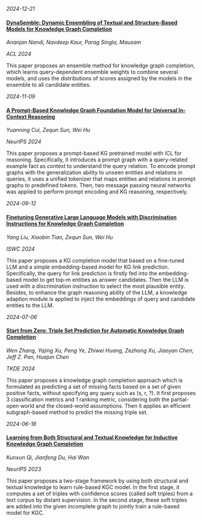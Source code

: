 







*2024-12-21*

#### [DynaSemble: Dynamic Ensembling of Textual and Structure-Based Models for Knowledge Graph Completion](https://arxiv.org/abs/2311.03780)

*Ananjan Nandi, Navdeep Kaur, Parag Singla, Mausam*

*ACL 2024*

This paper proposes an ensemble method for knowledge graph completion, which learns query-dependent ensemble weights to combine several models, and uses the distributions of scores assigned by the models in the ensemble to all candidate entities.


*2024-11-09*

#### [A Prompt-Based Knowledge Graph Foundation Model for Universal In-Context Reasoning](https://arxiv.org/abs/2410.12288)

*Yuanning Cui, Zequn Sun, Wei Hu*

*NeurIPS 2024*

This paper proposes a prompt-based KG pretrained model with ICL for reasoning. Specifically, it introduces a prompt graph with a query-related example fact as context to understand the query relation. To encode prompt graphs with the generalization ability to unseen entities and relations in queries, it uses a unified tokenizer that maps entities and relations in prompt graphs to predefined tokens. Then, two message passing neural networks was applied to perform prompt encoding and KG reasoning, respectively.


*2024-09-12*

#### [Finetuning Generative Large Language Models with Discrimination Instructions for Knowledge Graph Completion](https://www.arxiv.org/abs/2407.16127)

*Yang Liu, Xiaobin Tian, Zequn Sun, Wei Hu*

*ISWC 2024*

This paper proposes a KG completion model that based on a fine-tuned LLM and a simple embedding-based model for KG link prediction. Specifically, the query for link prediction is firstly fed into the embedding-based model to get top-m entities as answer candidates. Then the LLM is used with a discrimination instruction to select the most plausible entity. Besides, to enhance the graph reasoning ability of the LLM, a knowledge adaption module is applied to inject the embeddings of query and candidate entities to the LLM.


*2024-07-06*

#### [Start from Zero: Triple Set Prediction for Automatic Knowledge Graph Completion](https://ieeexplore.ieee.org/document/10529617)

*Wen Zhang, Yajing Xu, Peng Ye, Zhiwei Huang, Zezhong Xu, Jiaoyan Chen, Jeff Z. Pan, Huajun Chen*

*TKDE 2024*

This paper proposes a knowledge graph completion approach which is formulated as predicting a set of missing facts based on a set of given positive facts, without specifying any query such as (s, r, ?). It first proposes 3 classification metrics and 1 ranking metric, considering both the partial-open world and the closed-world assumptions. Then it applies an efficient subgraph-based method to predict the missing triple set.


*2024-06-18*

#### [Learning from Both Structural and Textual Knowledge for Inductive Knowledge Graph Completion](https://papers.nips.cc/paper_files/paper/2023/hash/544242770e8333875325d013328b2079-Abstract-Conference.html)

*Kunxun Qi, Jianfeng Du, Hai Wan*

*NeurIPS 2023*

This paper proposes a two-stage framework by using both structural and textual knowledge to learn rule-based KGC model. In the first stage, it computes a set of triples with confidence scores (called soft triples) from a text corpus by distant supervision. In the second stage, these soft triples are added into the given incomplete graph to jointly train a rule-based model for KGC.

